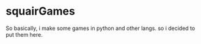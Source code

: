 # squairGames
So basically, i make some games in python and other langs. so i decided to put them here.
